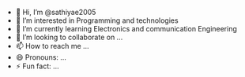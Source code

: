 - 👋 Hi, I’m @sathiyae2005
- 👀 I’m interested in Programming and technologies
- 🌱 I’m currently learning Electronics and communication Engineering
- 💞️ I’m looking to collaborate on ...
- 📫 How to reach me ...
- 😄 Pronouns: ...
- ⚡ Fun fact: ...

<!---
sathiyae2005/sathiyae2005 is a ✨ special ✨ repository because its `README.md` (this file) appears on your GitHub profile.
You can click the Preview link to take a look at your changes.
--->
